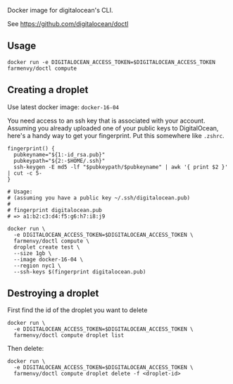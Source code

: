 Docker image for digitalocean's CLI.

See https://github.com/digitalocean/doctl

## Usage
```
docker run -e DIGITALOCEAN_ACCESS_TOKEN=$DIGITALOCEAN_ACCESS_TOKEN farmenvy/doctl compute
```

## Creating a droplet

Use latest docker image: `docker-16-04`

You need access to an ssh key that is associated with your account.  Assuming you already uploaded one of your public keys to DigitalOcean, here's a handy way to get your fingerprint. Put this somewhere like `.zshrc`.

```
fingerprint() {
  pubkeyname="${1:-id_rsa.pub}"
  pubkeypath="${2:-$HOME/.ssh}"
  ssh-keygen -E md5 -lf "$pubkeypath/$pubkeyname" | awk '{ print $2 }' | cut -c 5-
}

# Usage:
# (assuming you have a public key ~/.ssh/digitalocean.pub)
#
# fingerprint digitalocean.pub
# => a1:b2:c3:d4:f5:g6:h7:i8:j9

```

```
docker run \
  -e DIGITALOCEAN_ACCESS_TOKEN=$DIGITALOCEAN_ACCESS_TOKEN \
  farmenvy/doctl compute \
  droplet create test \
  --size 1gb \
  --image docker-16-04 \
  --region nyc1 \
  --ssh-keys $(fingerprint digitalocean.pub)
```

## Destroying a droplet

First find the id of the droplet you want to delete

```
docker run \
  -e DIGITALOCEAN_ACCESS_TOKEN=$DIGITALOCEAN_ACCESS_TOKEN \
  farmenvy/doctl compute droplet list

```

Then delete:

```
docker run \
  -e DIGITALOCEAN_ACCESS_TOKEN=$DIGITALOCEAN_ACCESS_TOKEN \
  farmenvy/doctl compute droplet delete -f <droplet-id>

```
